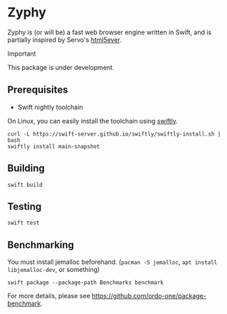 # Zyphy

Zyphy is (or will be) a fast web browser engine written in Swift, and is partially inspired by Servo's [html5ever](https://github.com/servo/html5ever).

> [!IMPORTANT]
> This package is under development.

## Prerequisites

- Swift nightly toolchain

On Linux, you can easily install the toolchain using [swiftly](https://swift-server.github.io/swiftly/).

```shell
curl -L https://swift-server.github.io/swiftly/swiftly-install.sh | bash
swiftly install main-snapshot
```

## Building

```shell
swift build
```

## Testing

```shell
swift test
```

## Benchmarking

You must install jemalloc beforehand. (`pacman -S jemalloc`, `apt install libjemalloc-dev`, or something)

```shell
swift package --package-path Benchmarks benchmark
```

For more details, please see https://github.com/ordo-one/package-benchmark.
